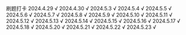 刷题打卡
2024.4.29 √
2024.4.30 √
2024.5.3 √
2024.5.4 √
2024.5.5 √
2024.5.6 √
2024.5.7 √
2024.5.8 √
2024.5.9 √
2024.5.10 √
2024.5.11 √
2024.5.12 √
2024.5.13 √
2024.5.14 √
2024.5.15 √
2024.5.16 √
2024.5.17 √
2024.5.18 √
2024.5.20 √
2024.5.21 √
2024.5.22 √
2024.5.23 √
